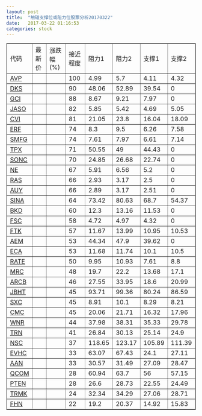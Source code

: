 ```yaml
---
layout: post
title:  "触碰支撑位或阻力位股票分析20170322"
date:   2017-03-22 01:16:53
categories: stock
---
```

<script type="text/javascript">
var stockList = []
stockList.push('gb_avp');
stockList.push('gb_dks');
stockList.push('gb_gci');
stockList.push('gb_jaso');
stockList.push('gb_cvi');
stockList.push('gb_erf');
stockList.push('gb_smfg');
stockList.push('gb_tpx');
stockList.push('gb_sonc');
stockList.push('gb_ne');
stockList.push('gb_ras');
stockList.push('gb_auy');
stockList.push('gb_sina');
stockList.push('gb_bkd');
stockList.push('gb_fsc');
stockList.push('gb_ftk');
stockList.push('gb_aem');
stockList.push('gb_eca');
stockList.push('gb_rate');
stockList.push('gb_mrc');
stockList.push('gb_arcb');
stockList.push('gb_jbht');
stockList.push('gb_sxc');
stockList.push('gb_cmc');
stockList.push('gb_wnr');
stockList.push('gb_trn');
stockList.push('gb_nsc');
stockList.push('gb_evhc');
stockList.push('gb_aan');
stockList.push('gb_qcom');
stockList.push('gb_pten');
stockList.push('gb_trmk');
stockList.push('gb_fhn');
</script>
<table border="1">
 <tr>
 <td>代码</td>
 <td>最新价</td>
 <td>涨跌幅(%)</td>
 <td>接近程度</td>
 <td>阻力1</td>
 <td>阻力2</td>
 <td>支撑1</td>
 <td>支撑2</td>
</tr>
  <tr id="avp" class="green">
  <td><a href="http://stock.finance.sina.com.cn/usstock/quotes/AVP.html" target="_blank">AVP</a></td><td></td><td></td><td>100</td><td>4.99</td><td>5.7</td><td>4.11</td><td>4.32</td></tr>
  <tr id="dks" class="red">
  <td><a href="http://stock.finance.sina.com.cn/usstock/quotes/DKS.html" target="_blank">DKS</a></td><td></td><td></td><td>90</td><td>48.06</td><td>52.89</td><td>39.54</td><td>0</td></tr>
  <tr id="gci" class="green">
  <td><a href="http://stock.finance.sina.com.cn/usstock/quotes/GCI.html" target="_blank">GCI</a></td><td></td><td></td><td>88</td><td>8.67</td><td>9.21</td><td>7.97</td><td>0</td></tr>
  <tr id="jaso" class="red">
  <td><a href="http://stock.finance.sina.com.cn/usstock/quotes/JASO.html" target="_blank">JASO</a></td><td></td><td></td><td>82</td><td>5.85</td><td>5.42</td><td>4.69</td><td>5.05</td></tr>
  <tr id="cvi" class="red">
  <td><a href="http://stock.finance.sina.com.cn/usstock/quotes/CVI.html" target="_blank">CVI</a></td><td></td><td></td><td>81</td><td>21.05</td><td>23.8</td><td>16.04</td><td>18.09</td></tr>
  <tr id="erf" class="green">
  <td><a href="http://stock.finance.sina.com.cn/usstock/quotes/ERF.html" target="_blank">ERF</a></td><td></td><td></td><td>74</td><td>8.3</td><td>9.5</td><td>6.26</td><td>7.58</td></tr>
  <tr id="smfg" class="red">
  <td><a href="http://stock.finance.sina.com.cn/usstock/quotes/SMFG.html" target="_blank">SMFG</a></td><td></td><td></td><td>74</td><td>7.61</td><td>7.97</td><td>6.61</td><td>7.14</td></tr>
  <tr id="tpx" class="green">
  <td><a href="http://stock.finance.sina.com.cn/usstock/quotes/TPX.html" target="_blank">TPX</a></td><td></td><td></td><td>71</td><td>50.55</td><td>49</td><td>44.43</td><td>0</td></tr>
  <tr id="sonc" class="green">
  <td><a href="http://stock.finance.sina.com.cn/usstock/quotes/SONC.html" target="_blank">SONC</a></td><td></td><td></td><td>70</td><td>24.85</td><td>26.68</td><td>22.74</td><td>0</td></tr>
  <tr id="ne" class="red">
  <td><a href="http://stock.finance.sina.com.cn/usstock/quotes/NE.html" target="_blank">NE</a></td><td></td><td></td><td>67</td><td>5.91</td><td>6.56</td><td>5.2</td><td>0</td></tr>
  <tr id="ras" class="red">
  <td><a href="http://stock.finance.sina.com.cn/usstock/quotes/RAS.html" target="_blank">RAS</a></td><td></td><td></td><td>66</td><td>2.93</td><td>3.17</td><td>2.5</td><td>0</td></tr>
  <tr id="auy" class="red">
  <td><a href="http://stock.finance.sina.com.cn/usstock/quotes/AUY.html" target="_blank">AUY</a></td><td></td><td></td><td>66</td><td>2.89</td><td>3.17</td><td>2.51</td><td>0</td></tr>
  <tr id="sina" class="red">
  <td><a href="http://stock.finance.sina.com.cn/usstock/quotes/SINA.html" target="_blank">SINA</a></td><td></td><td></td><td>64</td><td>73.42</td><td>80.63</td><td>68.7</td><td>54.37</td></tr>
  <tr id="bkd" class="red">
  <td><a href="http://stock.finance.sina.com.cn/usstock/quotes/BKD.html" target="_blank">BKD</a></td><td></td><td></td><td>60</td><td>12.3</td><td>13.16</td><td>11.53</td><td>0</td></tr>
  <tr id="fsc" class="red">
  <td><a href="http://stock.finance.sina.com.cn/usstock/quotes/FSC.html" target="_blank">FSC</a></td><td></td><td></td><td>58</td><td>4.72</td><td>4.97</td><td>4.32</td><td>0</td></tr>
  <tr id="ftk" class="red">
  <td><a href="http://stock.finance.sina.com.cn/usstock/quotes/FTK.html" target="_blank">FTK</a></td><td></td><td></td><td>57</td><td>11.67</td><td>13.99</td><td>10.95</td><td>10.53</td></tr>
  <tr id="aem" class="red">
  <td><a href="http://stock.finance.sina.com.cn/usstock/quotes/AEM.html" target="_blank">AEM</a></td><td></td><td></td><td>53</td><td>44.34</td><td>47.9</td><td>39.62</td><td>0</td></tr>
  <tr id="eca" class="green">
  <td><a href="http://stock.finance.sina.com.cn/usstock/quotes/ECA.html" target="_blank">ECA</a></td><td></td><td></td><td>53</td><td>11.68</td><td>11.74</td><td>10.1</td><td>10.5</td></tr>
  <tr id="rate" class="red">
  <td><a href="http://stock.finance.sina.com.cn/usstock/quotes/RATE.html" target="_blank">RATE</a></td><td></td><td></td><td>50</td><td>9.95</td><td>10.93</td><td>7.61</td><td>8.8</td></tr>
  <tr id="mrc" class="green">
  <td><a href="http://stock.finance.sina.com.cn/usstock/quotes/MRC.html" target="_blank">MRC</a></td><td></td><td></td><td>48</td><td>19.7</td><td>22.2</td><td>13.68</td><td>17.1</td></tr>
  <tr id="arcb" class="red">
  <td><a href="http://stock.finance.sina.com.cn/usstock/quotes/ARCB.html" target="_blank">ARCB</a></td><td></td><td></td><td>46</td><td>27.55</td><td>33.95</td><td>18.6</td><td>20.99</td></tr>
  <tr id="jbht" class="red">
  <td><a href="http://stock.finance.sina.com.cn/usstock/quotes/JBHT.html" target="_blank">JBHT</a></td><td></td><td></td><td>45</td><td>93.71</td><td>99.36</td><td>80.24</td><td>86.59</td></tr>
  <tr id="sxc" class="red">
  <td><a href="http://stock.finance.sina.com.cn/usstock/quotes/SXC.html" target="_blank">SXC</a></td><td></td><td></td><td>45</td><td>8.91</td><td>10.1</td><td>8.29</td><td>8.21</td></tr>
  <tr id="cmc" class="green">
  <td><a href="http://stock.finance.sina.com.cn/usstock/quotes/CMC.html" target="_blank">CMC</a></td><td></td><td></td><td>45</td><td>20.06</td><td>21.71</td><td>16.32</td><td>17.96</td></tr>
  <tr id="wnr" class="green">
  <td><a href="http://stock.finance.sina.com.cn/usstock/quotes/WNR.html" target="_blank">WNR</a></td><td></td><td></td><td>44</td><td>37.98</td><td>38.31</td><td>35.33</td><td>29.78</td></tr>
  <tr id="trn" class="red">
  <td><a href="http://stock.finance.sina.com.cn/usstock/quotes/TRN.html" target="_blank">TRN</a></td><td></td><td></td><td>41</td><td>26.84</td><td>30.13</td><td>25.14</td><td>24.9</td></tr>
  <tr id="nsc" class="green">
  <td><a href="http://stock.finance.sina.com.cn/usstock/quotes/NSC.html" target="_blank">NSC</a></td><td></td><td></td><td>37</td><td>118.65</td><td>123.17</td><td>105.89</td><td>111.39</td></tr>
  <tr id="evhc" class="red">
  <td><a href="http://stock.finance.sina.com.cn/usstock/quotes/EVHC.html" target="_blank">EVHC</a></td><td></td><td></td><td>33</td><td>63.07</td><td>67.43</td><td>24.1</td><td>27.11</td></tr>
  <tr id="aan" class="green">
  <td><a href="http://stock.finance.sina.com.cn/usstock/quotes/AAN.html" target="_blank">AAN</a></td><td></td><td></td><td>33</td><td>30.57</td><td>31.49</td><td>27.09</td><td>28.47</td></tr>
  <tr id="qcom" class="green">
  <td><a href="http://stock.finance.sina.com.cn/usstock/quotes/QCOM.html" target="_blank">QCOM</a></td><td></td><td></td><td>28</td><td>60.94</td><td>63.7</td><td>56</td><td>57.15</td></tr>
  <tr id="pten" class="green">
  <td><a href="http://stock.finance.sina.com.cn/usstock/quotes/PTEN.html" target="_blank">PTEN</a></td><td></td><td></td><td>28</td><td>26.6</td><td>28.73</td><td>22.55</td><td>24.49</td></tr>
  <tr id="trmk" class="red">
  <td><a href="http://stock.finance.sina.com.cn/usstock/quotes/TRMK.html" target="_blank">TRMK</a></td><td></td><td></td><td>24</td><td>32.34</td><td>34.29</td><td>27.06</td><td>28.71</td></tr>
  <tr id="fhn" class="red">
  <td><a href="http://stock.finance.sina.com.cn/usstock/quotes/FHN.html" target="_blank">FHN</a></td><td></td><td></td><td>22</td><td>19.2</td><td>20.37</td><td>14.92</td><td>15.83</td></tr>
</table>
